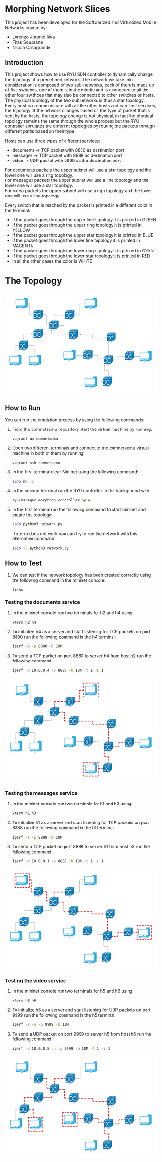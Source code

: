 # Morphing Network Slices

This project has been developed for the Softwarized and Virtualized Mobile Networks course by:
* Lorenzo Antonio Riva 
* Firas Soussane 
* Nicola Casagrande

## Introduction
This project shows how to use RYU SDN controller to dynamically change the topology of a predefined network. The network we take into consideration is composed of two sub-networks, each of them is made up of five switches, one of them is in the middle and is connected to all the other four swithces that may also be connected to other switches or hosts. The physical topology of the two subnetworks is thus a star topology. <br>
Every host can communicate with all the other hosts and can host services, the topology of the network changes based on the type of packet that is sent by the hosts, the topology change is not physical, in fact the physical topology remains the same through the whole process but the RYU controller simulates the different topologies by routing the packets through different paths based on their type.

Hosts can use three types of different services: 
* documents -> TCP packet with 8880 as destination port 
* messages -> TCP packet with 8888 as destination port 
* video -> UDP packet with 9999 as the destination port

For documents packets the upper subnet will use a star topology and the lower one will use a ring topology. <br>
For messages packets the upper subnet will use a line topology and the lower one will use a star topology. <br>
For video packets the upper subnet will use a rign topology and the lower one will use a line topology. <br>

Every switch that is reached by the packet is printed in a different color in the terminal:
* if the packet goes through the upper line topology it is printed in GREEN
* if the packet goes through the upper ring topology it is printed in YELLOW
* if the packet goes through the upper star topology it is printed in BLUE
* if the packet goes through the lower line topology it is printed in MAGENTA
* if the packet goes through the lower ring topology it is printed in CYAN
* if the packet goes through the lower star topology it is printed in RED
* in all the other cases the color is WHITE

# The Topology
![alt text](https://github.com/nicolacasagrande-unitn/sdn_morphing/blob/main/network_topology.png)

## How to Run 

You can run the emulation process by using the following commands:

1. From the comnetsemu repository start the virtual machine by running:
    ```bash
    vagrant up comnetsemu
    ```
2. Open two different terminals and connect to the comnetsemu virtual machine in both of them by running:
    ```bash
    vagrant ssh comnetsemu
    ```
3. In the first terminal clear Mininet using the following command:
    ```bash
    sudo mn -c
    ```
4. In the second terminal run the RYU controller in the background with:
    ```bash
    ryu-manager morphing_controller.py &
    ```
5. In the first terminal run the following command to start mininet and create the topology:
    ```bash
    sudo python3 network.py
    ```
    If xterm does not work you can try to run the network with this alternative command:
    ```bash
    sudo -E python3 network.py
    ```

## How to Test
1. We can test if the network topology has been created correctly using the following command in the mininet console:
    ```bash
    links
    ```
### Testing the documents service

1. In the mininet console run two terminals for h2 and h4 using:
    ```bash
    xterm h2 h4
    ```
2. To initialize h4 as a server and start listening for TCP packets on port 8880 run the following command in the h4 terminal:
    ```bash
    iperf -s -p 8880 -b 10M
    ```
3. To send a TCP packet on port 8880 to server h4 from host h2 run the following command:
    ```bash
    iperf -c 10.0.0.4 -p 8880 -b 10M -t 1 -i 1 
    ```
![alt text](https://github.com/nicolacasagrande-unitn/sdn_morphing/blob/main/Test1.png)

### Testing the messages service

1. In the mininet console run two terminals for h1 and h3 using:
    ```bash
    xterm h1 h3
    ```
2. To initialize h1 as a server and start listening for TCP packets on port 8888 run the following command in the h1 terminal:
    ```bash
    iperf -s -p 8888 -b 10M
    ```
3. To send a TCP packet on port 8888 to server h1 from host h3 run the following command:
    ```bash
    iperf -c 10.0.0.1 -p 8888 -b 10M -t 1 -i 1 
    ```
![alt text](https://github.com/nicolacasagrande-unitn/sdn_morphing/blob/main/Test2.png)

### Testing the video service

1. In the mininet console run two terminals for h5 and h6 using:
    ```bash
    xterm h5 h6
    ```
2. To initialize h5 as a server and start listening for UDP packets on port 9999 run the following command in the h5 terminal:
    ```bash
    iperf -s -u -p 9999 -b 10M
    ```
3. To send a UDP packet on port 9999 to server h5 from host h6 run the following command:
    ```bash
    iperf -c 10.0.0.5 -u -p 9999 -b 10M -t 1 -i 1 
    ```
![alt text](https://github.com/nicolacasagrande-unitn/sdn_morphing/blob/main/Test3.png)

